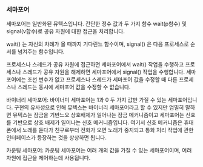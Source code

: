 ### 세마포어

세마포어는 일반화된 뮤텍스입니다. 간단한 정수 값과 두 가지 함수 wait(p함수) 및 signal(v함수)로 공유 자원에 대한 접근을 처리합니다.

wait() 는 자신의 차례가 올 때까지 기다린느 함수이며, signal() 은 다음 프로세스로 순서를 넘겨주는 함수입니다.

프로세스나 스레드가 공유 자원에 접근하면 세마포어에서 wait() 작업을 수행하고 프로세스나 스레드가 공유 자원을 해제하면 세마포어에서 signal() 작업을 수행합니다. 세마 포어에는 조선 변수가 없고 프로세스나 스레드가 세마포어 값을 수정할 때 다른 프로세스나 스레드는 동시에 세마포어 값을 수정할 수 없습니다.

바이너리 세마포어: 바이너미 세마포어는 1과 0 두 가지 값만 가질 수 있는 세마포어입니다. 구현의 유사성으로 인해 뮤텍스는 바이너리 세마포어라고 할 수 있지만 엄밀히 말하면 뮤텍스는 잠금을 기반느오 상호배제가 일어나는 잠금 메커니즘이고 세마포어는 신호를 기반으로 상호 배제가 일어나는 신호 메커니즘입니다. 여기서 신호 메커니즘은 휴대폰에서 노래를 듣다가 친구로부터 전화가 오면 노래가 중지되고 통화 처리 작업에 관한 인터페이스가 등장하는 것을 상상하면 됩니다.

카운팅 세마포어: 카운팅 세마포어는 여러 개의 값을 가질 수 있는 세마포어이며, 여러 자원에 접근을 제어하는데 사용됩니다.
